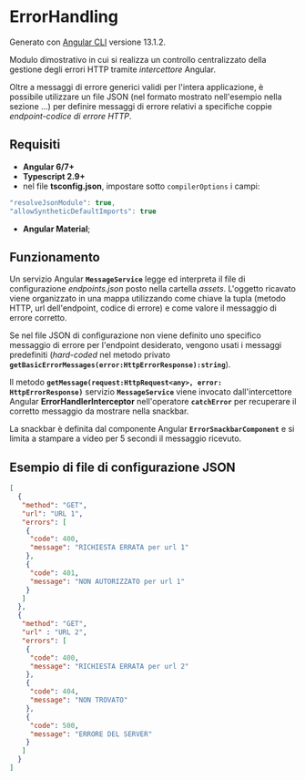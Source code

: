 # ErrorHandling

Generato con [Angular CLI](https://github.com/angular/angular-cli) versione 13.1.2.

Modulo dimostrativo in cui si realizza un controllo centralizzato della gestione degli errori HTTP tramite *intercettore* Angular.

Oltre a messaggi di errore generici validi per l'intera applicazione, è possibile utilizzare un file JSON (nel formato mostrato nell'esempio nella sezione ...) per definire messaggi di errore relativi a specifiche coppie *endpoint-codice di errore HTTP*.

## Requisiti

- **Angular 6/7+**
- **Typescript 2.9+**
- nel file **tsconfig.json**, impostare sotto `compilerOptions` i campi:

```typescript
"resolveJsonModule": true,
"allowSyntheticDefaultImports": true
```

- **Angular Material**;

## Funzionamento

Un servizio Angular **`MessageService`** legge ed interpreta il file di configurazione *endpoints.json* posto nella cartella *assets*. L'oggetto ricavato viene organizzato in una mappa utilizzando come chiave la tupla (metodo HTTP, url dell'endpoint, codice di errore) e come valore il messaggio di errore corretto.

Se nel file JSON di configurazione non viene definito uno specifico messaggio di errore per l'endpoint desiderato, vengono usati i messaggi predefiniti (*hard-coded* nel metodo privato **`getBasicErrorMessages(error:HttpErrorResponse):string`**).

Il metodo **`getMessage(request:HttpRequest<any>, error: HttpErrorResponse)`** servizio **`MessageService`** viene invocato dall'intercettore Angular **ErrorHandlerInterceptor** nell'operatore **`catchError`** per recuperare il corretto messaggio da mostrare nella snackbar.

La snackbar è definita dal componente Angular **`ErrorSnackbarComponent`** e si limita a stampare a video per 5 secondi il messaggio ricevuto.

## Esempio di file di configurazione JSON

```json
[
  {
   "method": "GET",
   "url": "URL 1",
   "errors": [
    {
     "code": 400,
     "message": "RICHIESTA ERRATA per url 1"
    },
    {
     "code": 401,
     "message": "NON AUTORIZZATO per url 1"
    }
   ]
  },
  {
   "method": "GET",
   "url" : "URL 2",
   "errors": [
    {
     "code": 400,
     "message": "RICHIESTA ERRATA per url 2"
    },
    {
     "code": 404,
     "message": "NON TROVATO"
    },
    {
     "code": 500,
     "message": "ERRORE DEL SERVER"
    }
   ]
  }
]
```
